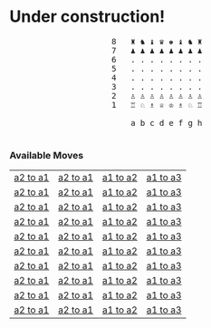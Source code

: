# Under construction!
<div align="center">
  
  <pre>
  8   &#9820 &#9822 &#9821 &#9819 &#9818 &#9821 &#9822 &#9820
  7   &#9823 &#9823 &#9823 &#9823 &#9823 &#9823 &#9823 &#9823
  6   . . . . . . . .
  5   . . . . . . . .
  4   . . . . . . . .
  3   . . . . . . . .
  2   &#9817 &#9817 &#9817 &#9817 &#9817 &#9817 &#9817 &#9817
  1   &#9814 &#9816 &#9815 &#9813 &#9812 &#9815 &#9816 &#9814
    
      a b c d e f g h
  </pre>
</div>

### Available Moves
<div align="center">

  | | | | |
  |-|-|-|-|
  | [a2 to a1](#) | [a2 to a1](#) | [a1 to a2](#) | [a1 to a3](#) |
  | [a2 to a1](#) | [a2 to a1](#) | [a1 to a2](#) | [a1 to a3](#) |
  | [a2 to a1](#) | [a2 to a1](#) | [a1 to a2](#) | [a1 to a3](#) |
  | [a2 to a1](#) | [a2 to a1](#) | [a1 to a2](#) | [a1 to a3](#) |
  | [a2 to a1](#) | [a2 to a1](#) | [a1 to a2](#) | [a1 to a3](#) |
  | [a2 to a1](#) | [a2 to a1](#) | [a1 to a2](#) | [a1 to a3](#) |
  | [a2 to a1](#) | [a2 to a1](#) | [a1 to a2](#) | [a1 to a3](#) |
  | [a2 to a1](#) | [a2 to a1](#) | [a1 to a2](#) | [a1 to a3](#) |
  | [a2 to a1](#) | [a2 to a1](#) | [a1 to a2](#) | [a1 to a3](#) |
  | [a2 to a1](#) | [a2 to a1](#) | [a1 to a2](#) | [a1 to a3](#) |
</div>

